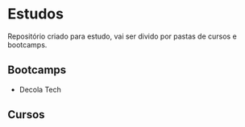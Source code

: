 # Estudos
Repositório criado para estudo, vai ser divido por pastas de cursos e bootcamps.

## Bootcamps
- Decola Tech





## Cursos
